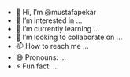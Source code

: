 - 👋 Hi, I’m @mustafapekar
- 👀 I’m interested in ...
- 🌱 I’m currently learning ...
- 💞️ I’m looking to collaborate on ...
- 📫 How to reach me ...
- 😄 Pronouns: ...
- ⚡ Fun fact: ...

<!---
mustafapekar/mustafapekar is a ✨ special ✨ repository because its `README.md` (this file) appears on your GitHub profile.
You can click the Preview link to take a look at your changes.
--->
